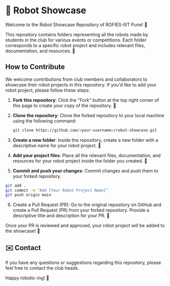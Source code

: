 # 🤖 Robot Showcase 

Welcome to the Robot Showcase Repository of ROFIES-IIIT Pune! 🎉

This repository contains folders representing all the robots made by students in the club for various events or competitions. Each folder corresponds to a specific robot project and includes relevant files, documentation, and resources. 📂

## How to Contribute

We welcome contributions from club members and collaborators to showcase their robot projects in this repository. If you'd like to add your robot project, please follow these steps:

1. **Fork this repository**: Click the "Fork" button at the top right corner of this page to create your copy of the repository. 🍴

2. **Clone the repository**: Clone the forked repository to your local machine using the following command:
   ```bash
   git clone https://github.com/<your-username>/robot-showcase.git
   ```
3. **Create a new folder**: Inside the repository, create a new folder with a descriptive name for your robot project. 📁

4. **Add your project files**: Place all the relevant files, documentation, and resources for your robot project inside the folder you created. 📝

5. **Commit and push your changes**: Commit changes and push them to your forked repository.
```bash
git add .
git commit -m "Add [Your Robot Project Name]"
git push origin main
```

6. Create a Pull Request (PR): Go to the original repository on GitHub and create a Pull Request (PR) from your forked repository. Provide a descriptive title and description for your PR. 🔄

Once your PR is reviewed and approved, your robot project will be added to the showcase! 🎉

## ✉️ Contact
If you have any questions or suggestions regarding this repository, please feel free to contact the club heads. 

Happy robotic-ing! 🤖
